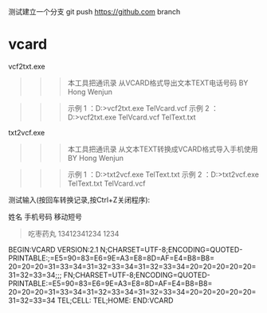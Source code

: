 测试建立一个分支 
git push https://github.com branch

# vcard
vcf2txt.exe
>>>本工具把通讯录 从VCARD格式导出文本TEXT电话号码  BY Hong Wenjun

>>>示例 1 ：D:\>vcf2txt.exe  TelVcard.vcf
>>示例 2 ：D:\>vcf2txt.exe  TelVcard.vcf  TelText.txt


txt2vcf.exe
>>>本工具把通讯录 从文本TEXT转换成VCARD格式导入手机使用  BY Hong Wenjun

>>>示例 1 ：D:\>txt2vcf.exe  TelText.txt
>>示例 2 ：D:\>txt2vcf.exe  TelText.txt  TelVcard.vcf


测试输入(按回车转换记录,按Ctrl+Z关闭程序):

姓名    手机号码        移动短号
>吃枣药丸   13412341234     1234


>>>
BEGIN:VCARD
VERSION:2.1
N;CHARSET=UTF-8;ENCODING=QUOTED-PRINTABLE:;=E5=90=83=E6=9E=A3=E8=8D=AF=E4=B8=B8=
20=20=20=31=33=34=31=32=33=34=31=32=33=34=20=20=20=20=20=31=32=33=34;;;
FN;CHARSET=UTF-8;ENCODING=QUOTED-PRINTABLE:=E5=90=83=E6=9E=A3=E8=8D=AF=E4=B8=B8=
20=20=20=31=33=34=31=32=33=34=31=32=33=34=20=20=20=20=20=31=32=33=34
TEL;CELL:
TEL;HOME:
END:VCARD

